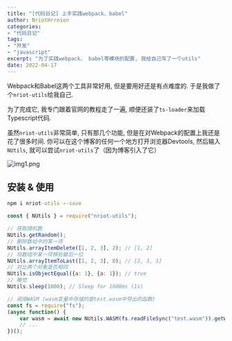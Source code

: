 ```yaml
---
title: "[代码日记] 上手实践webpack、babel"
author: NriotHrreion
categories:
- "代码日记"
tags:
- "开发"
- "javascript"
excerpt: "为了实践webpack、 babel等模块的配置, 我给自己写了一个utils"
date: 2022-04-17
---
```


Webpack和Babel这两个工具非常好用, 但是要用好还是有点难度的. 于是我做了个`nriot-utils`给我自己.

为了完成它, 我专门跟着官网的教程走了一遍, 顺便还装了`ts-loader`来加载Typescript代码.

虽然`nriot-utils`非常简单, 只有那几个功能, 但是在对Webpack的配置上我还是花了很多时间. 你可以在这个博客的任何一个地方打开浏览器Devtools, 然后输入`NUtils`, 就可以尝试`nriot-utils`了（因为博客引入了它）

![img1.png](/static/blog/img1.png)

## 安装 & 使用

```cmd
npm i nriot-utils --save
```

```js
const { NUtils } = require("nriot-utils");

// 获取随机数
NUtils.getRandom();
// 删除数组中的某一项
NUtils.arrayItemDelete([1, 2, 3], 2); // [1, 2]
// 将数组中某一项移到最后一位
NUtils.arrayItemToLast([1, 2, 3], 0); // [2, 3, 1]
// 对比两个对象是否相同
NUtils.isObjectEqual({a: 1}, {a: 1}); // true
// 睡觉
NUtils.sleep(1000); // Sleep for 1000ms (1s)

// 调用WASM (wasm变量中存储的是test.wasm中导出的函数)
const fs = require("fs");
(async function() {
    var wasm = await new NUtils.WASM(fs.readFileSync("test.wasm")).getWASMInstance();
    // ...
})();
```
